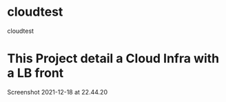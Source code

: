 # cloudtest
cloudtest

# This Project detail a Cloud Infra with a LB front

Screenshot 2021-12-18 at 22.44.20
